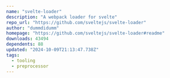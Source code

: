 ```yaml
---
name: "svelte-loader"
description: "A webpack loader for svelte"
repo_url: "https://github.com/sveltejs/svelte-loader"
author: "dummdidumm"
homepage: "https://github.com/sveltejs/svelte-loader#readme"
downloads: 43494
dependents: 88
updated: "2024-10-09T21:13:47.738Z"
tags: 
  - tooling
  - preprocessor
---
```

